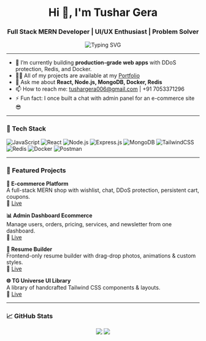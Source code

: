 <h1 align="center">Hi 👋, I'm Tushar Gera</h1>
<h3 align="center">Full Stack MERN Developer | UI/UX Enthusiast | Problem Solver</h3>

<p align="center">
  <img src="https://github-readme-typing-svg.herokuapp.com?font=Fira+Code&size=22&pause=1000&color=00F7FF&center=true&vCenter=true&width=435&lines=Building+MERN+Apps+with+🔥;Tailwind+Lover+💖;Always+learning+new+techs+💻" alt="Typing SVG" />
</p>


---

- 🌱 I’m currently building **production-grade web apps** with DDoS protection, Redis, and Docker.
- 👨‍💻 All of my projects are available at my [Portfolio](https://portfolio-git-main-tushar-geras_projects.vercel.app)
- 💬 Ask me about **React, Node.js, MongoDB, Docker, Redis**
- 📫 How to reach me: tushargera006@gmail.com | +91 7053371296
- ⚡ Fun fact: I once built a chat with admin panel for an e-commerce site 😎

---

### 🧰 Tech Stack

![JavaScript](https://img.shields.io/badge/-JavaScript-black?style=flat-square&logo=javascript)
![React](https://img.shields.io/badge/-React-black?style=flat-square&logo=react)
![Node.js](https://img.shields.io/badge/-Node.js-black?style=flat-square&logo=node.js)
![Express.js](https://img.shields.io/badge/-Express-black?style=flat-square&logo=express)
![MongoDB](https://img.shields.io/badge/-MongoDB-black?style=flat-square&logo=mongodb)
![TailwindCSS](https://img.shields.io/badge/-TailwindCSS-black?style=flat-square&logo=tailwind-css)
![Redis](https://img.shields.io/badge/-Redis-black?style=flat-square&logo=redis)
![Docker](https://img.shields.io/badge/-Docker-black?style=flat-square&logo=docker)
![Postman](https://img.shields.io/badge/-Postman-black?style=flat-square&logo=postman)

---

### 🚀 Featured Projects

**🛒 E-commerce Platform**  
A full-stack MERN shop with wishlist, chat, DDoS protection, persistent cart, coupons.  
🔗 [Live](https://myshop-pro.vercel.app)

**📊 Admin Dashboard Ecommerce**  
Manage users, orders, pricing, services, and newsletter from one dashboard.  
🔗 [Live](https://reaI-estate-pro-web.vercel.app)

**🧾 Resume Builder**  
Frontend-only resume builder with drag-drop photos, animations & custom styles.  
🔗 [Live](https://resume-builder-psi-dusky.vercel.app)

**🌐 TG Universe UI Library**  
A library of handcrafted Tailwind CSS components & layouts.  
🔗 [Live](https://tg-universe.vercel.app)

---

### 📈 GitHub Stats

<p align="center">
  <img src="https://github-readme-stats.vercel.app/api?username=tushargera003&show_icons=true&theme=radical" />
  <img src="https://github-readme-streak-stats.herokuapp.com/?user=tushargera003&theme=radical" />
</p>
